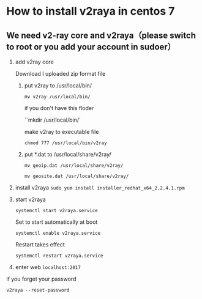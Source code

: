 # How to install v2raya in centos 7

## We need v2-ray core and v2raya（please switch to root or you add your account in sudoer）

1. add v2ray core 

   Download I uploaded zip format file

   1. put v2ray to  /usr/local/bin/ 

      `mv v2ray /usr/local/bin/  `

      if you don't have this floder

      ``mkdir /usr/local/bin/` 

      make v2ray to executable file  

      `chmod 777 /usr/local/bin/v2ray`

   2. put *.dat to /usr/local/share/v2ray/

      `mv geoip.dat /usr/local/share/v2ray/`  

      `mv geosite.dat /usr/local/share/v2ray/`

3. install v2raya
   `sudo yum install installer_redhat_x64_2.2.4.1.rpm`

4. start v2raya

   `systemctl start v2raya.service`

    Set to start automatically at boot

   `systemctl enable v2raya.service` 

   Restart takes effect

   `systemctl restart v2raya.service`

5. enter web 
   `localhost:2017`

if you forget your password

`v2raya --reset-password` 

